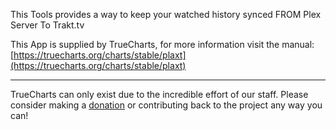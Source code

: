 This Tools provides a way to keep your watched history synced FROM Plex Server To Trakt.tv

This App is supplied by TrueCharts, for more information visit the manual: [https://truecharts.org/charts/stable/plaxt](https://truecharts.org/charts/stable/plaxt)

---

TrueCharts can only exist due to the incredible effort of our staff.
Please consider making a [donation](https://truecharts.org/about/sponsor) or contributing back to the project any way you can!
